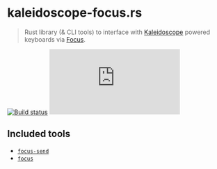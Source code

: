 # kaleidoscope-focus.rs

> Rust library (& CLI tools) to interface with [Kaleidoscope][kaleidoscope]
> powered keyboards via [Focus][focus].

 [focus]: https://kaleidoscope.readthedocs.io/en/latest/plugins/Kaleidoscope-FocusSerial.html
 [kaleidoscope]: https://github.com/keyboardio/Kaleidoscope

[![Build status][ci:badge]][ci:link]
[![Latest release][rel:badge]][rel:link]

 [ci:badge]: https://img.shields.io/github/workflow/status/keyboardio/kaleidoscope-focus.rs/Automatic%20builds?style=for-the-badge
 [ci:link]: https://github.com/keyboardio/kaleidoscope-focus.rs/actions/workflows/auto-build.yml
 [rel:badge]: https://img.shields.io/github/v/release/keyboardio/kaleidoscope-focus.rs?include_prereleases&label=Version&style=for-the-badge
 [rel:link]: https://github.com/keyboardio/kaleidoscope-focus.rs/releases/latest

## Included tools

- [`focus-send`](docs/focus-send.md)
- [`focus`](docs/focus.md)
